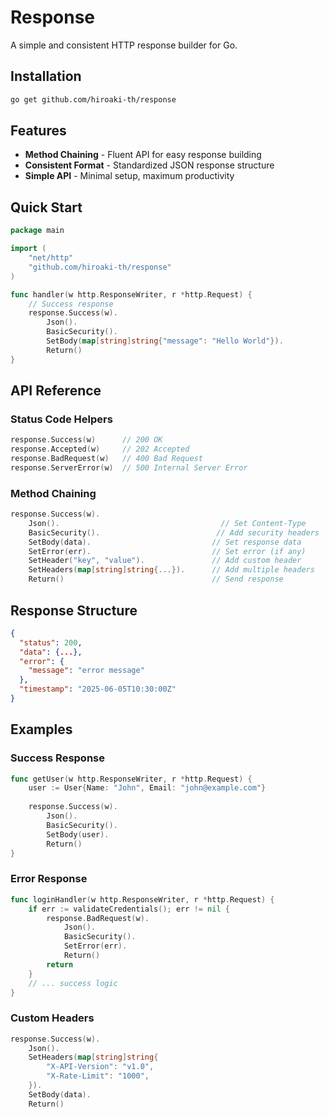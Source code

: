 # Response

A simple and consistent HTTP response builder for Go.

## Installation

```bash
go get github.com/hiroaki-th/response
```

## Features

- **Method Chaining** - Fluent API for easy response building
- **Consistent Format** - Standardized JSON response structure
- **Simple API** - Minimal setup, maximum productivity

## Quick Start

```go
package main

import (
    "net/http"
    "github.com/hiroaki-th/response"
)

func handler(w http.ResponseWriter, r *http.Request) {
    // Success response
    response.Success(w).
        Json().
        BasicSecurity().
        SetBody(map[string]string{"message": "Hello World"}).
        Return()
}
```

## API Reference

### Status Code Helpers

```go
response.Success(w)      // 200 OK
response.Accepted(w)     // 202 Accepted  
response.BadRequest(w)   // 400 Bad Request
response.ServerError(w)  // 500 Internal Server Error
```

### Method Chaining

```go
response.Success(w).
    Json().                                    // Set Content-Type
    BasicSecurity().                          // Add security headers
    SetBody(data).                           // Set response data
    SetError(err).                           // Set error (if any)
    SetHeader("key", "value").               // Add custom header
    SetHeaders(map[string]string{...}).      // Add multiple headers
    Return()                                 // Send response
```

## Response Structure

```json
{
  "status": 200,
  "data": {...},
  "error": {
    "message": "error message"
  },
  "timestamp": "2025-06-05T10:30:00Z"
}
```

## Examples

### Success Response

```go
func getUser(w http.ResponseWriter, r *http.Request) {
    user := User{Name: "John", Email: "john@example.com"}
    
    response.Success(w).
        Json().
        BasicSecurity().
        SetBody(user).
        Return()
}
```

### Error Response

```go
func loginHandler(w http.ResponseWriter, r *http.Request) {
    if err := validateCredentials(); err != nil {
        response.BadRequest(w).
            Json().
            BasicSecurity().
            SetError(err).
            Return()
        return
    }
    // ... success logic
}
```

### Custom Headers

```go
response.Success(w).
    Json().
    SetHeaders(map[string]string{
        "X-API-Version": "v1.0",
        "X-Rate-Limit": "1000",
    }).
    SetBody(data).
    Return()
```

